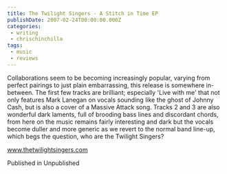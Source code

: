 ```yaml
---
title: The Twilight Singers - A Stitch in Time EP
publishDate: 2007-02-24T00:00:00.000Z
categories:
 - writing
 - chrischinchilla
tags: 
 - music 
 - reviews
---
```


Collaborations seem to be becoming increasingly popular, varying from perfect pairings to just plain embarrassing, this release is somewhere in-between. The first few tracks are brilliant; especially 'Live with me' that not only features Mark Lanegan on vocals sounding like the ghost of Johnny Cash, but is also a cover of a Massive Attack song. Tracks 2 and 3 are also wonderful dark laments, full of brooding bass lines and discordant chords, from here on the music remains fairly interesting and dark but the vocals become duller and more generic as we revert to the normal band line-up, which begs the question, who are the Twilight Singers?

<a href=https://www.thetwilightsingers.com target=_blank>www.thetwilightsingers.com</a>

Published in Unpublished
